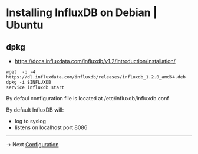 # Installing InfluxDB on Debian | Ubuntu

## dpkg

* https://docs.influxdata.com/influxdb/v1.2/introduction/installation/

```
wget  -q -4 https://dl.influxdata.com/influxdb/releases/influxdb_1.2.0_amd64.deb
dpkg -i $INFLUXDB
service influxdb start

```

By defaul configuration file is located at /etc/influxdb/influxdb.conf

By default InfluxDB will:

* log to syslog
* listens on localhost port 8086

------
-> Next [Configuration](conf.md)
